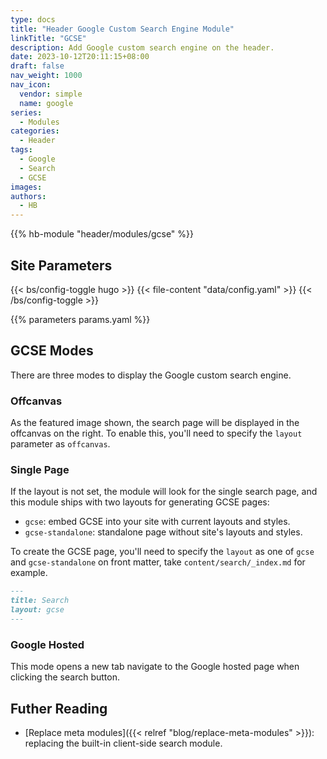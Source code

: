 ```yaml
---
type: docs
title: "Header Google Custom Search Engine Module"
linkTitle: "GCSE"
description: Add Google custom search engine on the header.
date: 2023-10-12T20:11:15+08:00
draft: false
nav_weight: 1000
nav_icon:
  vendor: simple
  name: google
series:
  - Modules
categories:
  - Header
tags:
  - Google
  - Search
  - GCSE
images:
authors:
  - HB
---
```


{{% hb-module "header/modules/gcse" %}}

## Site Parameters

{{< bs/config-toggle hugo >}}
{{< file-content "data/config.yaml" >}}
{{< /bs/config-toggle >}}

{{% parameters params.yaml %}}

## GCSE Modes

There are three modes to display the Google custom search engine.

### Offcanvas

As the featured image shown, the search page will be displayed in the offcanvas on the right.
To enable this, you'll need to specify the `layout` parameter as `offcanvas`.

### Single Page

If the layout is not set, the module will look for the single search page, and this module ships with two layouts for generating GCSE pages:

- `gcse`: embed GCSE into your site with current layouts and styles.
- `gcse-standalone`: standalone page without site's layouts and styles.

To create the GCSE page, you'll need to specify the `layout` as one of `gcse` and `gcse-standalone` on front matter, take `content/search/_index.md` for example.

```markdown
---
title: Search
layout: gcse
---
```

### Google Hosted

This mode opens a new tab navigate to the Google hosted page when clicking the search button.

## Futher Reading

- [Replace meta modules]({{< relref "blog/replace-meta-modules" >}}): replacing the built-in client-side search module.
